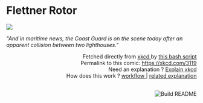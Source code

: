 # <b>Flettner Rotor</b>

[![](https://imgs.xkcd.com/comics/flettner_rotor.png)](https://xkcd.com/3119)

<i>&quot;And in maritime news, the Coast Guard is on the scene today after an apparent collision between two lighthouses.&quot;</i>

<div align="right">
  Fetched directly from
  <a href="https://xkcd.com">
    xkcd
  </a>
  by
  <a href="https://github.com/Vanille-N/Vanille-N/blob/master/fetch">
    this bash script
  </a>
</div>
<div align="right">
  Permalink to this comic:
  <a href="https://xkcd.com/3119">
    https://xkcd.com/3119
  </a>
</div>
<div align="right">
  Need an explanation ?
  <a href="https://www.explainxkcd.com/wiki/index.php/3119">
    Explain xkcd
  </a>
</div>
<div align="right">
  How does this work ?
  <a href="https://github.com/Vanille-N/Vanille-N/blob/master/.github/workflows/build.yml">
    workflow
  </a>
  |
  <a href="https://simonwillison.net/2020/Jul/10/self-updating-profile-readme/">
    related explanation
  </a>
</div><br>

<a href="https://github.com/Vanille-N/Vanille-N/actions"><img src="https://github.com/Vanille-N/Vanille-N/workflows/Build%20README/badge.svg" align="right" alt="Build README"></a>
